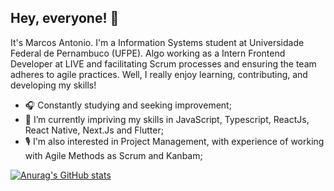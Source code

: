 ## Hey, everyone! 🧭

It's Marcos Antonio. I'm a Information Systems student at Universidade Federal de Pernambuco (UFPE). Algo working as a Intern Frontend Developer at LIVE and facilitating Scrum processes and ensuring the team adheres to agile practices. Well, I really enjoy learning, contributing, and developing my skills!

- 🎧 Constantly studying and seeking improvement;
- 🔧 I’m currently impriving my skills in JavaScript, Typescript, ReactJs, React Native, Next.Js and Flutter;
- 🎙️ I'm also interested in Project Management, with experience of working with Agile Methods as Scrum and Kanbam;

[![Anurag's GitHub stats](https://github-readme-stats.vercel.app/api?username=marcoslima12&count_private=true&show_icons=true&theme=slateorange)](https://github.com/anuraghazra/github-readme-stats)
